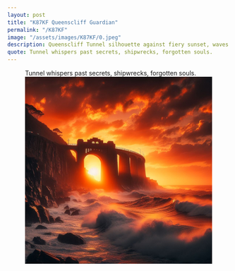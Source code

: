 ```yaml
---
layout: post
title: "K87KF Queenscliff Guardian"
permalink: "/K87KF"
image: "/assets/images/K87KF/0.jpeg"
description: Queenscliff Tunnel silhouette against fiery sunset, waves crash on rugged coast.
quote: Tunnel whispers past secrets, shipwrecks, forgotten souls.
---
```


<figure>
  <figcaption>Tunnel whispers past secrets, shipwrecks, forgotten souls.</figcaption>
  <img src="/assets/images/K87KF/0.jpeg" alt="Queenscliff Tunnel silhouette against fiery sunset, waves crash on rugged coast." title="Queenscliff Tunnel silhouette against fiery sunset, waves crash on rugged coast.">
</figure>

